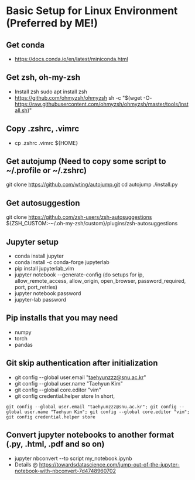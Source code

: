 # Basic Setup for Linux Environment (Preferred by ME!)
## Get conda
- https://docs.conda.io/en/latest/miniconda.html

## Get zsh, oh-my-zsh
- Install zsh
sudo apt install zsh
- https://github.com/ohmyzsh/ohmyzsh 
sh -c "$(wget -O- https://raw.githubusercontent.com/ohmyzsh/ohmyzsh/master/tools/install.sh)"

## Copy .zshrc, .vimrc
- cp .zshrc .vimrc ${HOME}

## Get autojump (Need to copy some script to ~/.profile or ~/.zshrc)
git clone https://github.com/wting/autojump.git
cd autojump
./install.py 

## Get autosuggestion
git clone https://github.com/zsh-users/zsh-autosuggestions ${ZSH_CUSTOM:-~/.oh-my-zsh/custom}/plugins/zsh-autosuggestions

## Jupyter setup
- conda install jupyter
- conda install -c conda-forge jupyterlab
- pip install jupyterlab_vim
- jupyter notebook --generate-config
  (do setups for ip, allow_remote_access, allow_origin, open_browser, password_required, port, port_retries)
- jupyter notebook password
- jupyter-lab password

## Pip installs that you may need
- numpy
- torch
- pandas

## Git skip authentication after initialization
- git config --global user.email "taehyunzzz@snu.ac.kr"
- git config --global user.name "Taehyun Kim"
- git config --global core.editor "vim"
- git config credential.helper store 
In short,
```
git config --global user.email "taehyunzzz@snu.ac.kr"; git config --global user.name "Taehyun Kim"; git config --global core.editor "vim"; git config credential.helper store 
```

## Convert jupyter notebooks to another format (.py, .html, .pdf and so on) 
- jupyter nbconvert --to script my_notebook.ipynb
- Details @ https://towardsdatascience.com/jump-out-of-the-jupyter-notebook-with-nbconvert-7d4748960702
